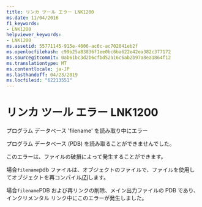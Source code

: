 ```yaml
---
title: リンカ ツール エラー LNK1200
ms.date: 11/04/2016
f1_keywords:
- LNK1200
helpviewer_keywords:
- LNK1200
ms.assetid: 55771145-915e-4006-ac6c-ac702041eb2f
ms.openlocfilehash: c99b25a83836f1ee0bc6ba622e42ea382c377172
ms.sourcegitcommit: 0ab61bc3d2b6cfbd52a16c6ab2b97a8ea1864f12
ms.translationtype: MT
ms.contentlocale: ja-JP
ms.lasthandoff: 04/23/2019
ms.locfileid: "62213551"
---
```

# <a name="linker-tools-error-lnk1200"></a>リンカ ツール エラー LNK1200

プログラム データベース 'filename' を読み取り中にエラー

プログラム データベース (PDB) を読み取ることができませんでした。

このエラーは、ファイルの破損によって発生することができます。

場合`filename`pdb ファイルは、オブジェクトのファイルで、ファイルを使用してオブジェクトを再コンパイル[/Zi](../../build/reference/z7-zi-zi-debug-information-format.md)します。

場合`filename`PDB および再リンクの削除、メイン出力ファイルの PDB であり、インクリメンタル リンク中にこのエラーが発生しました。